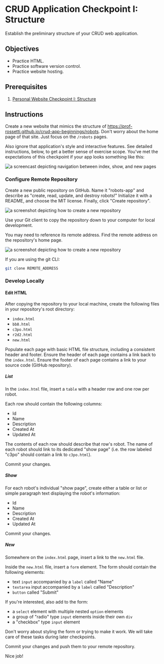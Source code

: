 # CRUD Application Checkpoint I: Structure

Establish the preliminary structure of your CRUD web application.

## Objectives

  * Practice HTML.
  * Practice software version control.
  * Practice website hosting.

## Prerequisites

  1. [Personal Website Checkpoint I: Structure](/projects/personal-website/checkpoints/structure/checkpoint.md)

## Instructions

Create a new website that mimics the structure of https://prof-rossetti.github.io/crud-app-beginnings/robots. Don't worry about the home page of that site. Just focus on the `/robots` pages.

Also ignore that application's style and interactive features. See detailed instructions, below, to get a better sense of exercise scope. You've met the expectations of this checkpoint if your app looks something like this:

![a screencast depicting navigation between index, show, and new pages](demo.gif)

### Configure Remote Repository

Create a new public repository on GitHub. Name it "robots-app" and describe as "create, read, update, and destroy robots!" Initialize it with a README, and choose the MIT license. Finally, click "Create repository".

![a screenshot depicting how to create a new repository](step-1.png)

Use your Git client to copy the repository down to your computer for local development.

You may need to reference its remote address. Find the remote address on the repository's home page.

![a screenshot depicting how to create a new repository](step-2.png)

If you are using the git CLI:

```` sh
git clone REMOTE_ADDRESS
````

### Develop Locally

#### Edit HTML

After copying the repository to your local machine, create the following files in your repository's root directory:

  + `index.html`
  + `bb8.html`
  + `c3po.html`
  + `r2d2.html`
  + `new.html`

Populate each page with basic HTML file structure, including a consistent header and footer. Ensure the header of each page contains a link back to the `index.html`. Ensure the footer of each page contains a link to your source code (GitHub repository).

##### List

In the `index.html` file, insert a `table` with a header row and one row per robot.

Each row should contain the following columns:

  + Id
  + Name
  + Description
  + Created At
  + Updated At

The contents of each row should describe that row's robot. The name of each robot should link to its dedicated "show page" (i.e. the row labeled "c3po" should contain a link to `c3po.html`).

Commit your changes.

##### Show

For each robot's individual "show page", create either a table or list or simple paragraph text displaying the robot's information:

  + Id
  + Name
  + Description
  + Created At
  + Updated At

Commit your changes.

##### New

Somewhere on the `index.html` page, insert a link to the `new.html` file.

Inside the `new.html` file, insert a `form` element. The form should contain the following elements:

  + text `input` accompanied by a `label` called "Name"
  + `textarea` input accompanied by a `label` called "Description"
  + `button` called "Submit"

If you're interested, also add to the form:

  + a `select` element with multiple nested `option` elements
  + a group of "radio" type `input` elements inside their own `div`
  + a "checkbox" type `input` element

Don't worry about styling the form or trying to make it work. We will take care of these tasks during later checkpoints.

Commit your changes and push them to your remote repository.

Nice job!
